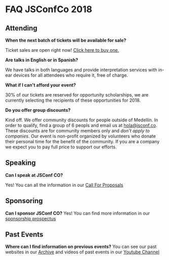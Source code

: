 # FAQ JSConfCo 2018

## Attending

**When the next batch of tickets will be available for sale?**

Ticket sales are open right now! [Click here to buy one.](https://ti.to/colombia-dev/jsconfco)

**Are talks in English or in Spanish?**

We have talks in both languages and provide interpretation services with in-ear devices for all attendees who require it, free of charge.

**What if I can't afford your event?**

30% of our tickets are reserved for opportunity scholarships, we are currently selecting the recipients of these opportunities for 2018.

**Do you offer group discounts?**

Kind off. We offer community discounts for people outside of Medellín. In order to qualify, find a group of 6 peopls and email us at hola@jsconf.co. These discounts are for community members only and *don't apply to companies*. Our event is non-profit organized by volunteers who donate their personal time for the benefit of the community. If you are a company we expect you to pay full price to support our efforts.

## Speaking

**Can I speak at JSConf CO?**

Yes! You can all the information in our [Call For Proposals](https://cfp.jsconf.co)

## Sponsoring

**Can I sponsor JSConf CO?**
Yes! You can find more information in our [sponsorship prospectus](https://jsconf.co/files/Jsconf_Prospectum_2018.pdf)

## Past Events

**Where can I find information on previous events?**
You can see our past websites in our [Archive](https://archive.jsconf.co/) and videos of past events in our [Youtube Channel](https://www.youtube.com/channel/UCIK8anLUIq0PHurZzNWe6IQ)

